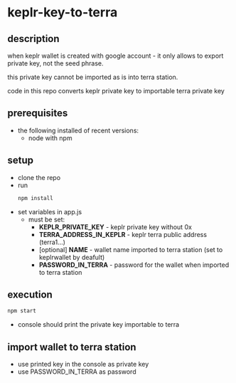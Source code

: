 # keplr-key-to-terra

## description
when keplr wallet is created with google account - it only allows to export private key, not the seed phrase.

this private key cannot be imported as is into terra station.

code in this repo converts keplr private key to importable terra private key

## prerequisites
* the following installed of recent versions: 
  * node with npm

## setup
* clone the repo
* run 
  ```bash
  npm install
  ```
* set variables in app.js
  * must be set:
    * **KEPLR_PRIVATE_KEY** - keplr private key without 0x
    * **TERRA_ADDRESS_IN_KEPLR** - keplr terra public address (terra1...)
    * [optional] **NAME** - wallet name imported to terra station (set to keplrwallet by deafult)
    * **PASSWORD_IN_TERRA** - password for the wallet when imported to terra station

## execution
  ```bash
  npm start
  ```
* console should print the private key importable to terra

## import wallet to terra station
* use printed key in the console as private key
* use PASSWORD_IN_TERRA as password
